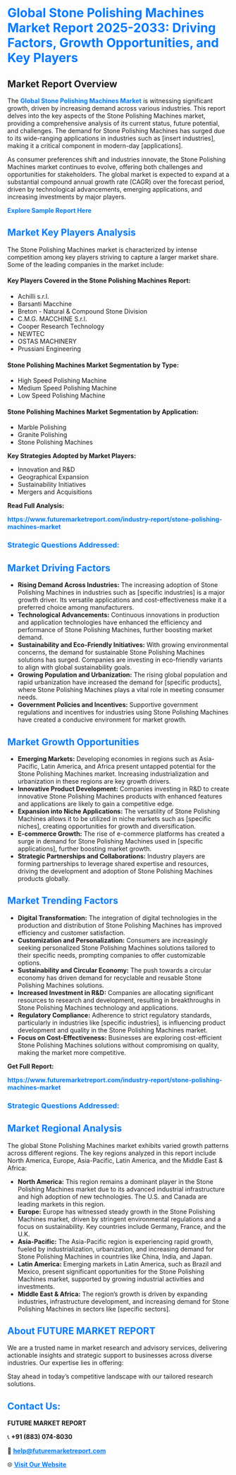 <h1 style="color: #007BFF;">Global Stone Polishing Machines Market Report 2025-2033: Driving Factors, Growth Opportunities, and Key Players</h1>

<section id="overview">
<h2>Market Report Overview</h2>
<p>The <a href="https://www.futuremarketreport.com/industry-report/stone-polishing-machines-market" style="color: #007BFF; text-decoration: none;"><strong>Global Stone Polishing Machines Market</strong></a> is witnessing significant growth, driven by increasing demand across various industries. This report delves into the key aspects of the Stone Polishing Machines market, providing a comprehensive analysis of its current status, future potential, and challenges. The demand for Stone Polishing Machines has surged due to its wide-ranging applications in industries such as [insert industries], making it a critical component in modern-day [applications].</p>
<p>As consumer preferences shift and industries innovate, the Stone Polishing Machines market continues to evolve, offering both challenges and opportunities for stakeholders. The global market is expected to expand at a substantial compound annual growth rate (CAGR) over the forecast period, driven by technological advancements, emerging applications, and increasing investments by major players.</p>
</section>

<section id="overview">
<p><a href="https://www.futuremarketreport.com/request-sample/reportId=120281" style="color: #007BFF; text-decoration: none;"><strong>Explore Sample Report Here</strong></a></p>
</section>

<section id="key-players">
<h2 style="color: #007BFF;">Market Key Players Analysis</h2>
<p>The Stone Polishing Machines market is characterized by intense competition among key players striving to capture a larger market share. Some of the leading companies in the market include:</p>
<h4>Key Players Covered in the Stone Polishing Machines Report:</h4>
<ul><li>Achilli s.r.l.</li><li>Barsanti Macchine</li><li>Breton - Natural &amp; Compound Stone Division</li><li>C.M.G. MACCHINE S.r.l.</li><li>Cooper Research Technology</li><li>NEWTEC</li><li>OSTAS MACHINERY</li><li>Prussiani Engineering</li></ul>
<h4>Stone Polishing Machines Market Segmentation by Type:</h4>
<ul><li>High Speed Polishing Machine</li><li>Medium Speed Polishing Machine</li><li>Low Speed Polishing Machine</li></ul>

<h4>Stone Polishing Machines Market Segmentation by Application:</h4>
<ul><li>Marble Polishing</li><li>Granite Polishing</li><li>Stone Polishing Machines</li></ul>
<p><strong>Key Strategies Adopted by Market Players:</strong></p>
<ul>
<li>Innovation and R&D</li>
<li>Geographical Expansion</li>
<li>Sustainability Initiatives</li>
<li>Mergers and Acquisitions</li>
</ul>
</section>

<section>
<p><strong>Read Full Analysis: </strong></p><a href="https://www.futuremarketreport.com/industry-report/stone-polishing-machines-market" style="color: #007BFF; text-decoration: none;"><strong>https://www.futuremarketreport.com/industry-report/stone-polishing-machines-market</strong></a>
<h3 style="color: #007BFF;">Strategic Questions Addressed:</h3>
</section>

<section id="driving-factors">
<h2 style="color: #007BFF;">Market Driving Factors</h2>
<ul>
<li><strong>Rising Demand Across Industries:</strong> The increasing adoption of Stone Polishing Machines in industries such as [specific industries] is a major growth driver. Its versatile applications and cost-effectiveness make it a preferred choice among manufacturers.</li>
<li><strong>Technological Advancements:</strong> Continuous innovations in production and application technologies have enhanced the efficiency and performance of Stone Polishing Machines, further boosting market demand.</li>
<li><strong>Sustainability and Eco-Friendly Initiatives:</strong> With growing environmental concerns, the demand for sustainable Stone Polishing Machines solutions has surged. Companies are investing in eco-friendly variants to align with global sustainability goals.</li>
<li><strong>Growing Population and Urbanization:</strong> The rising global population and rapid urbanization have increased the demand for [specific products], where Stone Polishing Machines plays a vital role in meeting consumer needs.</li>
<li><strong>Government Policies and Incentives:</strong> Supportive government regulations and incentives for industries using Stone Polishing Machines have created a conducive environment for market growth.</li>
</ul>
</section>

<section id="growth-opportunities">
<h2 style="color: #007BFF;">Market Growth Opportunities</h2>
<ul>
<li><strong>Emerging Markets:</strong> Developing economies in regions such as Asia-Pacific, Latin America, and Africa present untapped potential for the Stone Polishing Machines market. Increasing industrialization and urbanization in these regions are key growth drivers.</li>
<li><strong>Innovative Product Development:</strong> Companies investing in R&D to create innovative Stone Polishing Machines products with enhanced features and applications are likely to gain a competitive edge.</li>
<li><strong>Expansion into Niche Applications:</strong> The versatility of Stone Polishing Machines allows it to be utilized in niche markets such as [specific niches], creating opportunities for growth and diversification.</li>
<li><strong>E-commerce Growth:</strong> The rise of e-commerce platforms has created a surge in demand for Stone Polishing Machines used in [specific applications], further boosting market growth.</li>
<li><strong>Strategic Partnerships and Collaborations:</strong> Industry players are forming partnerships to leverage shared expertise and resources, driving the development and adoption of Stone Polishing Machines products globally.</li>
</ul>
</section>

<section id="trending-factors">
<h2 style="color: #007BFF;">Market Trending Factors</h2>
<ul>
<li><strong>Digital Transformation:</strong> The integration of digital technologies in the production and distribution of Stone Polishing Machines has improved efficiency and customer satisfaction.</li>
<li><strong>Customization and Personalization:</strong> Consumers are increasingly seeking personalized Stone Polishing Machines solutions tailored to their specific needs, prompting companies to offer customizable options.</li>
<li><strong>Sustainability and Circular Economy:</strong> The push towards a circular economy has driven demand for recyclable and reusable Stone Polishing Machines solutions.</li>
<li><strong>Increased Investment in R&D:</strong> Companies are allocating significant resources to research and development, resulting in breakthroughs in Stone Polishing Machines technology and applications.</li>
<li><strong>Regulatory Compliance:</strong> Adherence to strict regulatory standards, particularly in industries like [specific industries], is influencing product development and quality in the Stone Polishing Machines market.</li>
<li><strong>Focus on Cost-Effectiveness:</strong> Businesses are exploring cost-efficient Stone Polishing Machines solutions without compromising on quality, making the market more competitive.</li>
</ul>
</section>

<section>
<p><strong>Get Full Report: </strong></p><a href="https://www.futuremarketreport.com/industry-report/stone-polishing-machines-market" style="color: #007BFF; text-decoration: none;"><strong>https://www.futuremarketreport.com/industry-report/stone-polishing-machines-market</strong></a>
<h3 style="color: #007BFF;">Strategic Questions Addressed:</h3>
</section>


<section id="regional-analysis">
<h2 style="color: #007BFF;">Market Regional Analysis</h2>
<p>The global Stone Polishing Machines market exhibits varied growth patterns across different regions. The key regions analyzed in this report include North America, Europe, Asia-Pacific, Latin America, and the Middle East & Africa:</p>
<ul>
<li><strong>North America:</strong> This region remains a dominant player in the Stone Polishing Machines market due to its advanced industrial infrastructure and high adoption of new technologies. The U.S. and Canada are leading markets in this region.</li>
<li><strong>Europe:</strong> Europe has witnessed steady growth in the Stone Polishing Machines market, driven by stringent environmental regulations and a focus on sustainability. Key countries include Germany, France, and the U.K.</li>
<li><strong>Asia-Pacific:</strong> The Asia-Pacific region is experiencing rapid growth, fueled by industrialization, urbanization, and increasing demand for Stone Polishing Machines in countries like China, India, and Japan.</li>
<li><strong>Latin America:</strong> Emerging markets in Latin America, such as Brazil and Mexico, present significant opportunities for the Stone Polishing Machines market, supported by growing industrial activities and investments.</li>
<li><strong>Middle East & Africa:</strong> The region’s growth is driven by expanding industries, infrastructure development, and increasing demand for Stone Polishing Machines in sectors like [specific sectors].</li>
</ul>
</section>

<footer>
<h2 style="color: #007BFF;">About FUTURE MARKET REPORT</h2>
<p>We are a trusted name in market research and advisory services, delivering actionable insights and strategic support to businesses across diverse industries. Our expertise lies in offering:</p>

<p>Stay ahead in today’s competitive landscape with our tailored research solutions.</p>

<h2 style="color: #007BFF;">Contact Us:</h2>
<p><strong>FUTURE MARKET REPORT</strong></p>
<p>📞 <strong>+91 (883) 074-8030</strong></p>
<p>📧 <strong><a href="mailto:help@futuremarketreport.com" style="color: #007BFF;">help@futuremarketreport.com</a></strong></p>
<p>🌐 <strong><a href="https://www.futuremarketreport.com/" style="color: #007BFF;">Visit Our Website</a></strong></p>
</footer>